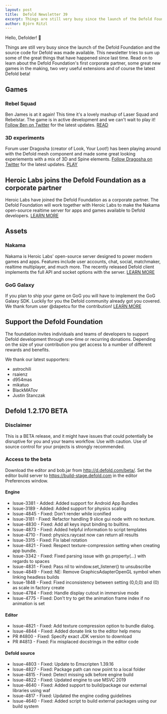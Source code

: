 ```yaml
---
layout: post
title:  Defold Newsletter 39
excerpt: Things are still very busy since the launch of the Defold Foundation and the source code for Defold was made available. This newsletter tries to sum up some of the great things that have happened since last time. Read on to learn about the Defold Foundation's first corporate partner, some great new games in the making, two very useful extensions and of course the latest Defold beta!
author: Björn Ritzl
---
```


Hello, Defolder! 👋

Things are still very busy since the launch of the Defold Foundation and the source code for Defold was made available. This newsletter tries to sum up some of the great things that have happened since last time. Read on to learn about the Defold Foundation's first corporate partner, some great new games in the making, two very useful extensions and of course the latest Defold beta!

## Games
### Rebel Squad
Ben James is at it again! This time it's a lovely mashup of Laser Squad and Rebelstar. The game is in active development and we can't wait to play it! [Follow Ben on Twitter](https://twitter.com/benjames171) for the latest updates. [READ](https://forum.defold.com/t/rebel-squad/65334)

### 3D experiments
Forum user Dragosha (creator of Look, Your Loot!) has been playing around with the Defold mesh component and made some great looking experiements with a mix of 3D and Spine elements. [Follow Dragosha on Twitter](https://twitter.com/dragosha) for the latest updates. [PLAY](https://dragosha.com/defold/3d/)


## Heroic Labs joins the Defold Foundation as a corporate partner
Heroic Labs have joined the Defold Foundation as a corporate partner. The Defold Foundation will work together with Heroic Labs to make the Nakama open-source realtime server for apps and games available to Defold developers. [LEARN MORE](https://defold.com/2020/05/26/Heroic-Labs-joins-as-a-corporate-partner/)


## Assets
### Nakama
Nakama is Heroic Labs' open-source server designed to power modern games and apps. Features include user accounts, chat, social, matchmaker, realtime multiplayer, and much more. The recently released Defold client implements the full API and socket options with the server. [LEARN MORE](https://defold.com/assets/nakama/)

### GoG Galaxy
If you plan to ship your game on GoG you will have to implement the GoG Galaxy SDK. Luckily for you the Defold community already got you covered. We thank forum user @dapetcu for the contribution! [LEARN MORE](https://defold.com/assets/gog-galaxy/)


## Support the Defold Foundation
The foundation invites individuals and teams of developers to support Defold development through one-time or recurring donations. Depending on the size of your contribution you get access to a number of different rewards and benefits.

We thank our latest supporters:

* astrochili
* rsaienz
* d954mas
* mikatuo
* BlackMATov
* Justin Stanczak


## Defold 1.2.170 BETA
### Disclaimer
This is a BETA release, and it might have issues that could potentially be disruptive for you and your teams workflow. Use with caution. Use of source control for your projects is strongly recommended.

### Access to the beta
Download the editor and bob.jar from http://d.defold.com/beta/. Set the editor build server to https://build-stage.defold.com in the editor Preferences window.

#### Engine
* Issue-3381 - Added: Added support for Android App Bundles
* Issue-3189 - Added: Added support for physics scaling
* Issue-4845 - Fixed: Don't render while iconified
* Issue-3181 - Fixed: Refactor handling 9 slice gui node with no texture.
* Issue-4830 - Fixed: Add all keys input binding to builtins.
* Issue-4873 - Fixed: Added helpful information to script templates
* Issue-4710 - Fixed: physics.raycast now can return all results
* Issue-3315 - Fixed: Fix label rotation
* Issue-4821 - Fixed: Respect texture-compression setting when creating app bundle.
* Issue-3342 - Fixed: Fixed parsing issue with go.property(...) with regards to spaces
* Issue-4831 - Fixed: Pass nil to window.set_listener() to unsubscribe
* Issue-4849 - Fixed: NE: Remove GraphicsAdapterOpenGL symbol when linking headless builds
* Issue-1848 - Fixed: Fixed inconsistency between setting (0,0,0) and (0) as scale in factory create
* Issue-4784 - Fixed: Handle display cutout in immersive mode
* Issue-4775 - Fixed: Don't try to get the animation frame index if no animation is set

#### Editor
* Issue-4821 - Fixed: Add texture compression option to bundle dialog.
* Issue-4844 - Fixed: Added donate link to the editor help menu
* PR #4800 - Fixed: Specify exact JDK version to download
* PR #4813 - Fixed: Fix misplaced docstrings in the editor code

#### Defold source
* Issue-4803 - Fixed: Update to Emscripten 1.39.16
* Issue-4827 - Fixed: Package path can now point to a local folder
* Issue-4815 - Fixed: Detect missing sdk before engine build
* Issue-4822 - Fixed: Updated engine to use MSVC 2019
* Issue-4640 - Fixed: Added support to build/package our external libraries using waf
* Issue-4817 - Fixed: Updated the engine coding guidelines
* Issue-4640 - Fixed: Added script to build external packages using our build system
